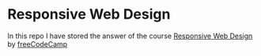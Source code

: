 # Responsive Web Design

In this repo I have stored the answer of the course [Responsive Web Design](https://www.freecodecamp.org/learn/responsive-web-design/) by [freeCodeCamp](https://www.freecodecamp.org/)
